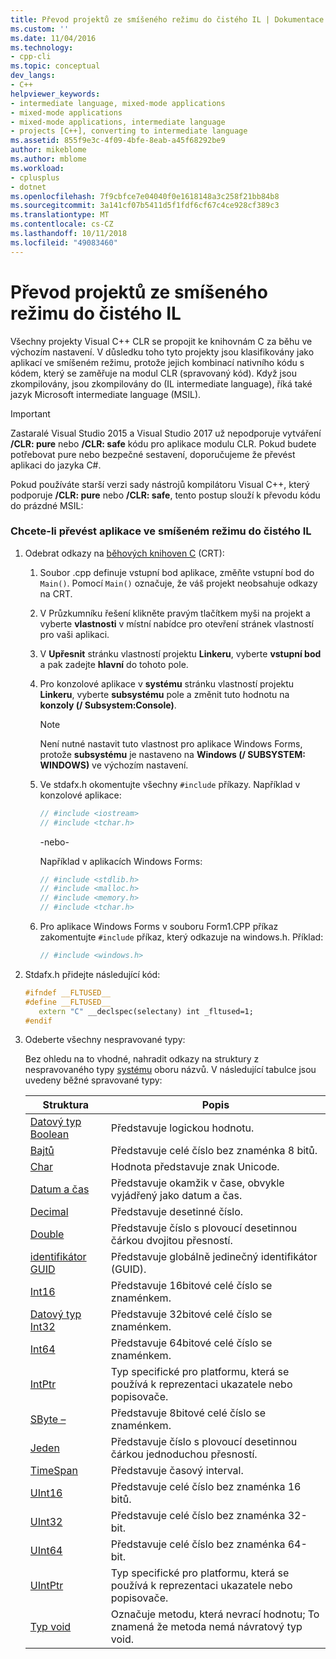 ```yaml
---
title: Převod projektů ze smíšeného režimu do čistého IL | Dokumentace Microsoftu
ms.custom: ''
ms.date: 11/04/2016
ms.technology:
- cpp-cli
ms.topic: conceptual
dev_langs:
- C++
helpviewer_keywords:
- intermediate language, mixed-mode applications
- mixed-mode applications
- mixed-mode applications, intermediate language
- projects [C++], converting to intermediate language
ms.assetid: 855f9e3c-4f09-4bfe-8eab-a45f68292be9
author: mikeblome
ms.author: mblome
ms.workload:
- cplusplus
- dotnet
ms.openlocfilehash: 7f9cbfce7e04040f0e1618148a3c258f21bb84b8
ms.sourcegitcommit: 3a141cf07b5411d5f1fdf6cf67c4ce928cf389c3
ms.translationtype: MT
ms.contentlocale: cs-CZ
ms.lasthandoff: 10/11/2018
ms.locfileid: "49083460"
---
```

# <a name="converting-projects-from-mixed-mode-to-pure-intermediate-language"></a>Převod projektů ze smíšeného režimu do čistého IL

Všechny projekty Visual C++ CLR se propojit ke knihovnám C za běhu ve výchozím nastavení. V důsledku toho tyto projekty jsou klasifikovány jako aplikací ve smíšeném režimu, protože jejich kombinací nativního kódu s kódem, který se zaměřuje na modul CLR (spravovaný kód). Když jsou zkompilovány, jsou zkompilovány do (IL intermediate language), říká také jazyk Microsoft intermediate language (MSIL).

> [!IMPORTANT]
> Zastaralé Visual Studio 2015 a Visual Studio 2017 už nepodporuje vytváření **/CLR: pure** nebo **/CLR: safe** kódu pro aplikace modulu CLR. Pokud budete potřebovat pure nebo bezpečné sestavení, doporučujeme že převést aplikaci do jazyka C#.

Pokud používáte starší verzi sady nástrojů kompilátoru Visual C++, který podporuje **/CLR: pure** nebo **/CLR: safe**, tento postup slouží k převodu kódu do prázdné MSIL:

### <a name="to-convert-your-mixed-mode-application-into-pure-intermediate-language"></a>Chcete-li převést aplikace ve smíšeném režimu do čistého IL

1. Odebrat odkazy na [běhových knihoven C](../c-runtime-library/crt-library-features.md) (CRT):

   1. Soubor .cpp definuje vstupní bod aplikace, změňte vstupní bod do `Main()`. Pomocí `Main()` označuje, že váš projekt neobsahuje odkazy na CRT.

   2. V Průzkumníku řešení klikněte pravým tlačítkem myši na projekt a vyberte **vlastnosti** v místní nabídce pro otevření stránek vlastností pro vaši aplikaci.

   3. V **Upřesnit** stránku vlastností projektu **Linkeru**, vyberte **vstupní bod** a pak zadejte **hlavní** do tohoto pole.

   4. Pro konzolové aplikace v **systému** stránku vlastností projektu **Linkeru**, vyberte **subsystému** pole a změnit tuto hodnotu na **konzoly (/ Subsystem:Console)**.

      > [!NOTE]
      > Není nutné nastavit tuto vlastnost pro aplikace Windows Forms, protože **subsystému** je nastaveno na **Windows (/ SUBSYSTEM: WINDOWS)** ve výchozím nastavení.

   5. Ve stdafx.h okomentujte všechny `#include` příkazy. Například v konzolové aplikace:

      ```cpp
      // #include <iostream>
      // #include <tchar.h>
      ```

       -nebo-

       Například v aplikacích Windows Forms:

      ```cpp
      // #include <stdlib.h>
      // #include <malloc.h>
      // #include <memory.h>
      // #include <tchar.h>
      ```

   6. Pro aplikace Windows Forms v souboru Form1.CPP příkaz zakomentujte `#include` příkaz, který odkazuje na windows.h. Příklad:

      ```cpp
      // #include <windows.h>
      ```

2. Stdafx.h přidejte následující kód:

   ```cpp
   #ifndef __FLTUSED__
   #define __FLTUSED__
      extern "C" __declspec(selectany) int _fltused=1;
   #endif
   ```

3. Odeberte všechny nespravované typy:

   Bez ohledu na to vhodné, nahradit odkazy na struktury z nespravovaného typy [systému](/dotnet/api/system) oboru názvů. V následující tabulce jsou uvedeny běžné spravované typy:

   |Struktura|Popis|
   |---------------|-----------------|
   |[Datový typ Boolean](/dotnet/api/system.boolean)|Představuje logickou hodnotu.|
   |[Bajtů](/dotnet/api/system.byte)|Představuje celé číslo bez znaménka 8 bitů.|
   |[Char](/dotnet/api/system.char)|Hodnota představuje znak Unicode.|
   |[Datum a čas](/dotnet/api/system.datetime.datetime.aspx)|Představuje okamžik v čase, obvykle vyjádřený jako datum a čas.|
   |[Decimal](/dotnet/api/system.decimal)|Představuje desetinné číslo.|
   |[Double](/dotnet/api/system.double)|Představuje číslo s plovoucí desetinnou čárkou dvojitou přesností.|
   |[identifikátor GUID](/dotnet/api/system.guid)|Představuje globálně jedinečný identifikátor (GUID).|
   |[Int16](/dotnet/api/system.int16)|Představuje 16bitové celé číslo se znaménkem.|
   |[Datový typ Int32](/dotnet/api/system.int32)|Představuje 32bitové celé číslo se znaménkem.|
   |[Int64](/dotnet/api/system.int64)|Představuje 64bitové celé číslo se znaménkem.|
   |[IntPtr](/dotnet/api/system.intptr)|Typ specifické pro platformu, která se používá k reprezentaci ukazatele nebo popisovače.|
   |[SByte –](/dotnet/api/system.byte.aspx)|Představuje 8bitové celé číslo se znaménkem.|
   |[Jeden](/dotnet/api/system.single.aspx)|Představuje číslo s plovoucí desetinnou čárkou jednoduchou přesností.|
   |[TimeSpan](/dotnet/api/system.timespan)|Představuje časový interval.|
   |[UInt16](/dotnet/api/system.uint16)|Představuje celé číslo bez znaménka 16 bitů.|
   |[UInt32](/dotnet/api/system.uint32)|Představuje celé číslo bez znaménka 32-bit.|
   |[UInt64](/dotnet/api/system.uint64)|Představuje celé číslo bez znaménka 64-bit.|
   |[UIntPtr](/dotnet/api/system.uintptr)|Typ specifické pro platformu, která se používá k reprezentaci ukazatele nebo popisovače.|
   |[Typ void](/dotnet/api/system.void)|Označuje metodu, která nevrací hodnotu; To znamená že metoda nemá návratový typ void.|